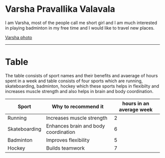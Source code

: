 # Varsha Pravallika Valavala

I am Varsha, most of the people call me short girl and I am much interested in playing badminton in my free time and I would like to travel new places.

[Varsha photo](https://github.com/s556143/my2-Valavala/blob/main/Varsha_Photo.jpeg)

---

# Table
The table consists of sport names and their benefits and avaerage of hours spent in a week and table consists of four sports which are running, skateboarding, badminton, hockey which these sports helps in flexibilty and increases muscle strength and also helps in brain and body coordination.

| Sport | Why to recommend it | hours in an average week |
| --- | --- | --- |
| Running | Increases muscle strength | 2 |
| Skateboarding | Enhances brain and body coordination | 6 |
| Badminton | Improves flexibility | 5 |
| Hockey | Builds teamwork | 7 |


